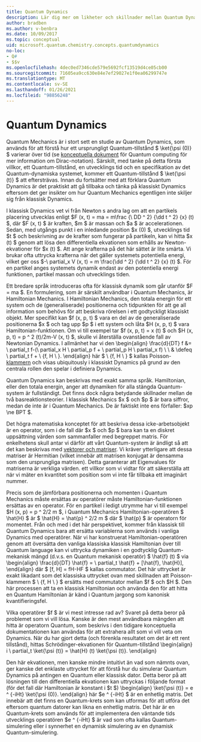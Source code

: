 ```yaml
---
title: Quantum Dynamics
description: Lär dig mer om likheter och skillnader mellan Quantum Dynamics och klassisk Dynamics.
author: bradben
ms.author: v-benbra
ms.date: 10/09/2017
ms.topic: conceptual
uid: microsoft.quantum.chemistry.concepts.quantumdynamics
no-loc:
- Q#
- $$v
ms.openlocfilehash: 4dec0ed7346cde579e5692fcf13519d4ce05cb00
ms.sourcegitcommit: 71605ea9cc630e84e7ef29027e1f0ea06299747e
ms.translationtype: MT
ms.contentlocale: sv-SE
ms.lasthandoff: 01/26/2021
ms.locfileid: "98856248"
---
```

# <a name="quantum-dynamics"></a>Quantum Dynamics

Quantum Mechanics är i stort sett en studie av Quantum Dynamics, som används för att förstå hur ett ursprungligt Quantum-tillstånd $ \ket{\psi (0)} $ varierar över tid (se [konceptuella dokument](xref:microsoft.quantum.concepts.dirac) för Quantum computing för mer information om Dirac-notation).
Särskilt, med tanke på detta första villkor, ett Quantum-tillstånd, en utvecklings tid och en specifikation av det Quantum-dynamiska systemet, kommer ett Quantum-tillstånd $ \ket{\psi (t)} $ att eftersträvas.
Innan du fortsätter med att förklara Quantum Dynamics är det praktiskt att gå tillbaka och tänka på klassiskt Dynamics eftersom det ger insikter om hur Quantum Mechanics egentligen inte skiljer sig från klassisk Dynamics.

I klassisk Dynamics vet vi från Newton s andra lag om att en partikels placering utvecklas enligt $F (x, t) = ma = m\frac {\ DD ^ 2} {\dd t ^ 2} {x} (t) $, där $F (x, t) $ är kraften, $m $ är massan och $a $ är accelerationen.
Sedan, med utgångs punkt i en inledande position $x (0) $, utvecklings tid $t $ och beskrivning av de krafter som fungerar på partikeln, kan vi hitta $x (t) $ genom att lösa den differentiella ekvationen som erhålls av Newton-ekvationer för $x (t) $.
Att ange krafterna på det här sättet är lite smärta.
Vi brukar ofta uttrycka krafterna när det gäller systemets potentiella energi, vilket ger oss $-\ partial_x V (x, t) = m \frac{\dd ^ 2} {\dd t ^ 2} {x} (t) $.
För en partikel anges systemets dynamik endast av den potentiella energi funktionen, partikel massan och utvecklings tiden.

Ett bredare språk introduceras ofta för klassisk dynamik som går utanför $F = ma $.
En formulering, som är särskilt användbar i Quantum Mechanics, är Hamiltonian Mechanics.
I Hamiltonian Mechanics, den totala energin för ett system och de (generaliserade) positionerna och tidpunkten för att ge all information som behövs för att beskriva rörelsen i ett godtyckligt klassiskt objekt.
Mer specifikt kan $f (x, p, t) $ vara en del av de generaliserade positionerna $x $ och tag upp $p $ i ett system och låta $H (x, p, t) $ vara Hamiltonian-funktionen.
Om vi till exempel tar $f (x, p, t) = x (t) $ och $H (x, p, t) = p ^ 2 (t)/2m-V (x, t) $, skulle vi återställa ovanstående fall av Newtonian Dynamics.
I allmänhet har vi den \begin{align} \frac{d}{DT} f &= \ partial_t f-(\ partial_x H \ partial_p f + \ partial_p H \ partial_x f) \\ \\ & \defeq \ partial_t f + \\ {f, H \\ }.
\end{align} här $ \\ {f, H \\ } $ kallas Poisson- [klammern](https://en.wikipedia.org/wiki/Poisson_bracket) och visas ubiquitously i klassiskt Dynamics på grund av den centrala rollen den spelar i definiera Dynamics.

Quantum Dynamics kan beskrivas med exakt samma språk.
Hamiltonian, eller den totala energin, anger att dynamiken för alla stängda Quantum-system är fullständigt.
Det finns dock några betydande skillnader mellan de två basreaktionsteorier.
I klassisk Mechanics $x $ och $p $ är bara siffror, medan de inte är i Quantum Mechanics.
De är faktiskt inte ens förfaller: $xp \ne BPT $.

Det högra matematiska konceptet för att beskriva dessa icke-arbetsobjekt är en operator, som i de fall där $x $ och $p $ bara kan ta en diskret uppsättning värden som sammanfaller med begreppet matris.
För enkelhetens skull antar vi därför att vårt Quantum-system är ändligt så att det kan beskrivas med [vektorer och matriser](xref:microsoft.quantum.concepts.vectors).
Vi kräver ytterligare att dessa matriser är Hermitian (vilket innebär att matrisen konjugat är densamma som den ursprungliga matrisen).
Detta garanterar att Eigenvalues för matriserna är verkliga värden. ett villkor som vi vidtar för att säkerställa att när vi mäter en kvantitet som position som vi inte får tillbaka ett imaginärt nummer.

Precis som de jämförbara positionerna och momenten i Quantum Mechanics måste ersättas av operatörer måste Hamiltonian-funktionen ersättas av en operator.
För en partikel i ledigt utrymme har vi till exempel $H (x, p) = p ^ 2/2 m $, i Quantum Mechanics Hamiltonian-operatören $ \hat{H} $ är $ \hat{H} = \hat{p} ^ 2/2 m $ där $ \hat{p} $ är operatorn för momentet.
Från och med i det här perspektivet, kommer från klassisk till Quantum Dynamics bara att ersätta variablerna som används i vanliga Dynamics med operatörer.
När vi har konstruerat Hamiltonian-operatören genom att översätta den vanliga klassiska klassisk Hamiltonian över till Quantum language kan vi uttrycka dynamiken i en godtycklig Quantum-mekanisk mängd (d.v.s. en Quantum mekanisk operatör) $ \hat{f} (t) $ via \begin{align} \frac{d}{DT} \hat{f} = \ partial_t \hat{f} + [\hat{f}, \hat{H}], \end{align} där $ [f, H] = fH-HF $ kallas commutator.
Det här uttrycket är exakt likadant som det klassiska uttrycket ovan med skillnaden att Poisson-klammern $ \\ {f, H \\ } $ ersätts med commutator mellan $f $ och $H $.
Den här processen att ta en klassisk Hamiltonian och använda den för att hitta en Quantum Hamiltonian är känd i Quantum jargong som kanonisk kvantifieringsfel.

Vilka operatörer $f $ är vi mest intresse rad av?  Svaret på detta beror på problemet som vi vill lösa.
Kanske är den mest användbara mängden att hitta är operatorn Quantum, som beskrivs i den tidigare konceptuella dokumentationen kan användas för att extrahera allt som vi vill veta om Dynamics.
När du har gjort detta (och förenkla resultatet om det är ett rent tillstånd), hittas Schrödinger-ekvationen för Quantum-tillstånd \begin{align} i \ partial_t \ket{\psi (t)} = \hat{H} (t) \ket{\psi (t)}.
\end{align}

Den här ekvationen, men kanske mindre intuitivt än vad som nämnts ovan, ger kanske det enklaste uttrycket för att förstå hur du simulerar Quantum Dynamics på antingen en Quantum eller klassisk dator.
Detta beror på att lösningen till den differentiella ekvationen kan uttryckas i följande format (för det fall där Hamiltonian är konstant i $t $) \begin{align} \ket{\psi (t)} = e ^ {-iHt} \ket{\psi (0)}.
\end{align} här $e ^ {-iHt} $ är en enhetlig matris.
Det innebär att det finns en Quantum-krets som kan utformas för att utföra det eftersom quantum datorer kan likna en enhetlig matris.
Det här är en Quantum-krets som används för att implementera den väntande tids utvecklings operatören $e ^ {-iHt} $ är vad som ofta kallas Quantum-simulering eller i synnerhet en dynamisk simulering av en dynamisk Quantum-simulering.
